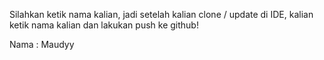 Silahkan ketik nama kalian, jadi setelah kalian clone / update di IDE, kalian ketik nama kalian dan lakukan push ke github!

Nama : Maudyy 